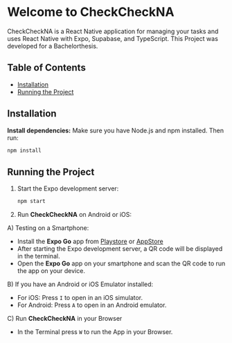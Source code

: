 # Welcome to CheckCheckNA

CheckCheckNA is a React Native application for managing your tasks and uses React Native with Expo, Supabase, and TypeScript. This Project was developed for a Bachelorthesis.

## Table of Contents

- [Installation](#installation)
- [Running the Project](#running-the-project)

## Installation

**Install dependencies:**
Make sure you have Node.js and npm installed. Then run:

```sh
npm install
```

## Running the Project

1. Start the Expo development server:

   ```sh
   npm start
   ```

2. Run **CheckCheckNA** on Android or iOS:

A) Testing on a Smartphone:

- Install the **Expo Go** app from [Playstore](https://play.google.com/store/apps/details?id=host.exp.exponent&referrer=www) or [AppStore](https://itunes.apple.com/app/apple-store/id982107779)
- After starting the Expo development server, a QR code will be displayed in the terminal.
- Open the **Expo Go** app on your smartphone and scan the QR code to run the app on your device.

B) If you have an Android or iOS Emulator installed:

- For iOS: Press `I` to open in an iOS simulator.
- For Android: Press `A` to open in an Android emulator.

C) Run **CheckCheckNA** in your Browser

- In the Terminal press `W` to run the App in your Browser.
